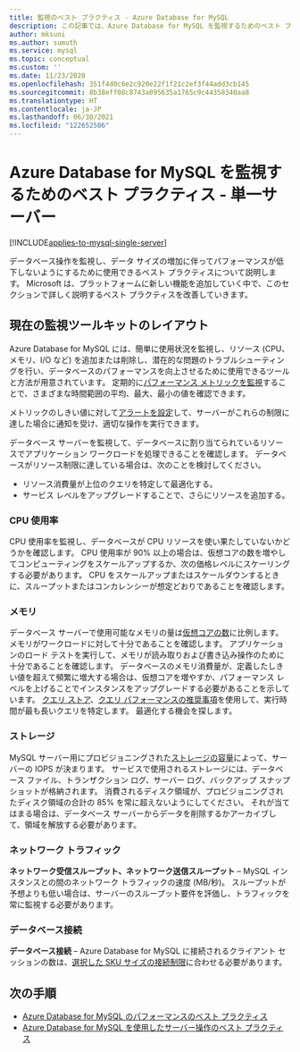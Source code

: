 ```yaml
---
title: 監視のベスト プラクティス - Azure Database for MySQL
description: この記事では、Azure Database for MySQL を監視するためのベスト プラクティスについて説明します。
author: mksuni
ms.author: sumuth
ms.service: mysql
ms.topic: conceptual
ms.custom: ''
ms.date: 11/23/2020
ms.openlocfilehash: 351f4d0c6e2c920e22f1f21c2ef3f44add3cb145
ms.sourcegitcommit: 8b38eff08c8743a095635a1765c9c44358340aa8
ms.translationtype: HT
ms.contentlocale: ja-JP
ms.lasthandoff: 06/30/2021
ms.locfileid: "122652506"
---
```

# <a name="best-practices-for-monitoring-azure-database-for-mysql---single-server"></a>Azure Database for MySQL を監視するためのベスト プラクティス - 単一サーバー

[!INCLUDE[applies-to-mysql-single-server](includes/applies-to-mysql-single-server.md)]

データベース操作を監視し、データ サイズの増加に伴ってパフォーマンスが低下しないようにするために使用できるベスト プラクティスについて説明します。 Microsoft は、プラットフォームに新しい機能を追加していく中で、このセクションで詳しく説明するベスト プラクティスを改善していきます。

## <a name="layout-of-the-current-monitoring-toolkit"></a>現在の監視ツールキットのレイアウト

Azure Database for MySQL には、簡単に使用状況を監視し、リソース (CPU、メモリ、I/O など) を追加または削除し、潜在的な問題のトラブルシューティングを行い、データベースのパフォーマンスを向上させるために使用できるツールと方法が用意されています。 定期的に[パフォーマンス メトリックを監視](concepts-monitoring.md#metrics)することで、さまざまな時間範囲の平均、最大、最小の値を確認できます。

メトリックのしきい値に対して[アラートを設定](howto-alert-on-metric.md#create-an-alert-rule-on-a-metric-from-the-azure-portal)して、サーバーがこれらの制限に達した場合に通知を受け、適切な操作を実行できます。

データベース サーバーを監視して、データベースに割り当てられているリソースでアプリケーション ワークロードを処理できることを確認します。 データベースがリソース制限に達している場合は、次のことを検討してください。

* リソース消費量が上位のクエリを特定して最適化する。
* サービス レベルをアップグレードすることで、さらにリソースを追加する。

### <a name="cpu-utilization"></a>CPU 使用率

CPU 使用率を監視し、データベースが CPU リソースを使い果たしていないかどうかを確認します。 CPU 使用率が 90% 以上の場合は、仮想コアの数を増やしてコンピューティングをスケールアップするか、次の価格レベルにスケーリングする必要があります。  CPU をスケールアップまたはスケールダウンするときに、スループットまたはコンカレンシーが想定どおりであることを確認します。 

### <a name="memory"></a>メモリ

データベース サーバーで使用可能なメモリの量は[仮想コアの数](concepts-pricing-tiers.md)に比例します。 メモリがワークロードに対して十分であることを確認します。 アプリケーションのロード テストを実行して、メモリが読み取りおよび書き込み操作のために十分であることを確認します。 データベースのメモリ消費量が、定義したしきい値を超えて頻繁に増大する場合は、仮想コアを増やすか、パフォーマンス レベルを上げることでインスタンスをアップグレードする必要があることを示しています。 [クエリ ストア](concepts-query-store.md)、[クエリ パフォーマンスの推奨事項](concepts-performance-recommendations.md)を使用して、実行時間が最も長いクエリを特定します。 最適化する機会を探します。 

### <a name="storage"></a>ストレージ

MySQL サーバー用にプロビジョニングされた[ストレージの容量](howto-create-manage-server-portal.md#scale-compute-and-storage)によって、サーバーの IOPS が決まります。 サービスで使用されるストレージには、データベース ファイル、トランザクション ログ、サーバー ログ、バックアップ スナップショットが格納されます。 消費されるディスク領域が、プロビジョニングされたディスク領域の合計の 85% を常に超えないようにしてください。 それが当てはまる場合は、データベース サーバーからデータを削除するかアーカイブして、領域を解放する必要があります。 

### <a name="network-traffic"></a>ネットワーク トラフィック

**ネットワーク受信スループット、ネットワーク送信スループット** – MySQL インスタンスとの間のネットワーク トラフィックの速度 (MB/秒)。 スループットが予想よりも低い場合は、サーバーのスループット要件を評価し、トラフィックを常に監視する必要があります。 

### <a name="database-connections"></a>データベース接続

**データベース接続** – Azure Database for MySQL に接続されるクライアント セッションの数は、[選択した SKU サイズの接続制限](concepts-server-parameters.md#max_connections)に合わせる必要があります。

## <a name="next-steps"></a>次の手順

* [Azure Database for MySQL のパフォーマンスのベスト プラクティス](concept-performance-best-practices.md)
* [Azure Database for MySQL を使用したサーバー操作のベスト プラクティス](concept-operation-excellence-best-practices.md)
